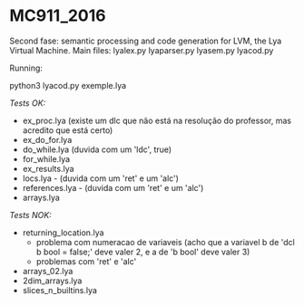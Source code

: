 # MC911_2016

Second fase: semantic processing and code generation for LVM, the Lya Virtual Machine.
Main files: lyalex.py lyaparser.py lyasem.py lyacod.py

Running:

python3 lyacod.py exemple.lya

*Tests OK:*

- ex_proc.lya (existe um dlc que não está na resolução do professor, mas acredito que está certo)
- ex_do_for.lya
- do_while.lya (duvida com um 'ldc', true)
- for_while.lya
- ex_results.lya
- locs.lya - (duvida com um 'ret' e um 'alc')
- references.lya - (duvida com um 'ret' e um 'alc')
- arrays.lya


*Tests NOK:*

- returning_location.lya 
	- problema com numeracao de variaveis (acho que a variavel b de 'dcl b bool = false;' deve valer 2, e a de 'b bool' deve valer 3)
	- problemas com 'ret' e 'alc'
- arrays_02.lya
- 2dim_arrays.lya
- slices_n_builtins.lya
